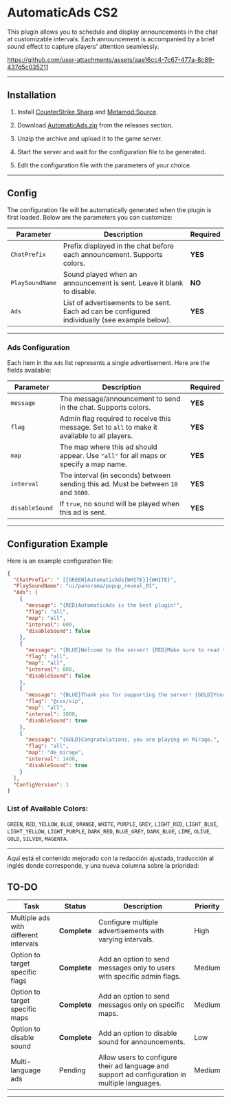 # AutomaticAds CS2

This plugin allows you to schedule and display announcements in the chat at customizable intervals. Each announcement is accompanied by a brief sound effect to capture players' attention seamlessly.

https://github.com/user-attachments/assets/aae16cc4-7c67-477a-8c89-437d5c035211

---

## Installation
1. Install [CounterStrike Sharp](https://github.com/roflmuffin/CounterStrikeSharp) and [Metamod:Source](https://www.sourcemm.net/downloads.php/?branch=master).

2. Download [AutomaticAds.zip](https://github.com/wiruwiru/AutomaticAds-CS2/releases) from the releases section.

3. Unzip the archive and upload it to the game server.

4. Start the server and wait for the configuration file to be generated.

5. Edit the configuration file with the parameters of your choice.

---

## Config
The configuration file will be automatically generated when the plugin is first loaded. Below are the parameters you can customize:

| Parameter        | Description                                                                                       | Required |
|------------------|---------------------------------------------------------------------------------------------------|----------|
| `ChatPrefix`     | Prefix displayed in the chat before each announcement. Supports colors.                          | **YES**  |
| `PlaySoundName`  | Sound played when an announcement is sent. Leave it blank to disable.                             | **NO**   |
| `Ads`            | List of advertisements to be sent. Each ad can be configured individually (see example below).    | **YES**  |

---

### Ads Configuration
Each item in the `Ads` list represents a single advertisement. Here are the fields available:

| Parameter       | Description                                                                                         | Required |
|-----------------|-----------------------------------------------------------------------------------------------------|----------|
| `message`       | The message/announcement to send in the chat. Supports colors.                                      | **YES**  |
| `flag`          | Admin flag required to receive this message. Set to `all` to make it available to all players.     | **YES**   |
| `map`           | The map where this ad should appear. Use `"all"` for all maps or specify a map name.                | **YES**   |
| `interval`      | The interval (in seconds) between sending this ad. Must be between `10` and `3600`.                 | **YES**  |
| `disableSound`  | If `true`, no sound will be played when this ad is sent.                                            | **YES**   |

---

## Configuration Example
Here is an example configuration file:

```json
{
  "ChatPrefix": " [{GREEN}AutomaticAds{WHITE}]{WHITE}",
  "PlaySoundName": "ui/panorama/popup_reveal_01",
  "Ads": [
    {
      "message": "{RED}AutomaticAds is the best plugin!",
      "flag": "all",
      "map": "all",
      "interval": 600,
      "disableSound": false
    },
    {
      "message": "{BLUE}Welcome to the server! {RED}Make sure to read the rules.",
      "flag": "all",
      "map": "all",
      "interval": 800,
      "disableSound": false
    },
    {
      "message": "{BLUE}Thank you for supporting the server! {GOLD}Your contribution is greatly appreciated.",
      "flag": "@css/vip",
      "map": "all",
      "interval": 1000,
      "disableSound": true
    },
    {
      "message": "{GOLD}Congratulations, you are playing on Mirage.",
      "flag": "all",
      "map": "de_mirage",
      "interval": 1400,
      "disableSound": true
    }
  ],
  "ConfigVersion": 1
}
```

### List of Available Colors:
`GREEN`, `RED`, `YELLOW`, `BLUE`, `ORANGE`, `WHITE`, `PURPLE`, `GREY`, `LIGHT_RED`, `LIGHT_BLUE`, `LIGHT_YELLOW`, `LIGHT_PURPLE`, `DARK_RED`, `BLUE_GREY`, `DARK_BLUE`, `LIME`, `OLIVE`, `GOLD`, `SILVER`, `MAGENTA`.

---

Aquí está el contenido mejorado con la redacción ajustada, traducción al inglés donde corresponde, y una nueva columna sobre la prioridad:  

## TO-DO
| Task                                | Status       | Description                                                                                     | Priority   |
|-------------------------------------|--------------|-------------------------------------------------------------------------------------------------|------------|
| Multiple ads with different intervals | **Complete** | Configure multiple advertisements with varying intervals.                                       | High       |
| Option to target specific flags     | **Complete** | Add an option to send messages only to users with specific admin flags.                         | Medium     |
| Option to target specific maps      | **Complete** | Add an option to send messages only on specific maps.                                           | Medium     |
| Option to disable sound             | **Complete** | Add an option to disable sound for announcements.                                               | Low        |
| Multi-language ads                  | Pending | Allow users to configure their ad language and support ad configuration in multiple languages.  | Medium       |

---
